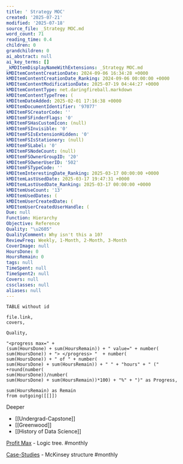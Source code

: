 ```yaml
---
title: ' Strategy MOC'
created: '2025-07-21'
modified: '2025-07-18'
source_file: _Strategy MOC.md
word_count: 71
reading_time: 0.4
children: 0
grandchildren: 0
ai_abstract: null
ai_key_terms: []
_kMDItemDisplayNameWithExtensions: _Strategy MOC.md
kMDItemContentCreationDate: 2024-09-06 16:34:28 +0000
kMDItemContentCreationDate_Ranking: 2024-09-06 00:00:00 +0000
kMDItemContentModificationDate: 2025-07-19 04:44:27 +0000
kMDItemContentType: net.daringfireball.markdown
kMDItemContentTypeTree: (
kMDItemDateAdded: 2025-02-01 17:16:38 +0000
kMDItemDocumentIdentifier: '97077'
kMDItemFSCreatorCode: ''
kMDItemFSFinderFlags: '0'
kMDItemFSHasCustomIcon: (null)
kMDItemFSInvisible: '0'
kMDItemFSIsExtensionHidden: '0'
kMDItemFSIsStationery: (null)
kMDItemFSLabel: '0'
kMDItemFSNodeCount: (null)
kMDItemFSOwnerGroupID: '20'
kMDItemFSOwnerUserID: '502'
kMDItemFSTypeCode: ''
kMDItemInterestingDate_Ranking: 2025-03-17 00:00:00 +0000
kMDItemLastUsedDate: 2025-03-17 19:47:31 +0000
kMDItemLastUsedDate_Ranking: 2025-03-17 00:00:00 +0000
kMDItemUseCount: '13'
kMDItemUsedDates: (
kMDItemUserCreatedDate: (
kMDItemUserCreatedUserHandle: (
Due: null
Function: Hierarchy
Objective: Reference
Quality: "\u2605"
QualityComment: Why isn't this a 10?
ReviewFreq: Weekly, 1-Month, 2-Month, 3-Month
CoverImage: null
HoursDone: 0
HoursRemain: 0
tags: null
TimeSpent: null
TimeSpent2: null
Covers: null
cssclasses: null
aliases: null
---
```


```dataview
TABLE without id

file.link,
covers,

Quality,

"<progress max=" + 
(sum(HoursDone) + sum(HoursRemain)) + " value=" + number(
sum(HoursDone)) + "> </progress> "  + number(
sum(HoursDone)) + " of " + number(
sum(HoursDone) + sum(HoursRemain)) + " " + "hours" + " (" +round(number(
sum(HoursDone))/number(
sum(HoursDone) + sum(HoursRemain))*100) + "%" + ")" as Progress,

sum(HoursRemain) as Remain
from outgoing([[]])
```



Deeper
- [[Undergrad-Capstone]]
- [[Greenwood]]
- [[History of Data Science]]


[Profit Max](Profit-Max.canvas) - Logic tree. #monthly

[Case-Studies](Case-Studies.md) - McKinsey structure #monthly 

